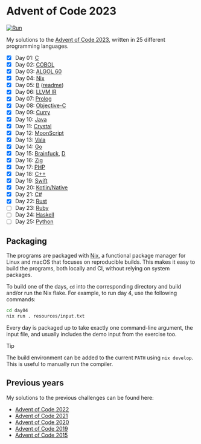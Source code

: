 <!-- Automatically generated from README.md.gyb, do not edit directly! -->

# Advent of Code 2023

[![Run](https://github.com/fwcd/advent-of-code-2023/actions/workflows/run.yml/badge.svg)](https://github.com/fwcd/advent-of-code-2023/actions/workflows/run.yml)

My solutions to the [Advent of Code 2023](https://adventofcode.com/2023), written in 25 different programming languages.

- [x] Day 01: [C](day01/src/day01.c)
- [x] Day 02: [COBOL](day02/src/day02.cob)
- [x] Day 03: [ALGOL 60](day03/src/day03.alg)
- [x] Day 04: [Nix](day04/src/day04.nix)
- [x] Day 05: [B](day05/src/day05.b) ([readme](day05/README.md))
- [x] Day 06: [LLVM IR](day06/src/day06.ll)
- [x] Day 07: [Prolog](day07/src/day07.pl)
- [x] Day 08: [Objective-C](day08/src/day08.m)
- [x] Day 09: [Curry](day09/src/Day09.curry)
- [x] Day 10: [Java](day10/src/Day10.java)
- [x] Day 11: [Crystal](day11/src/day11.cr)
- [x] Day 12: [MoonScript](day12/src/day12.moon)
- [x] Day 13: [Vala](day13/src/day13.vala)
- [x] Day 14: [Go](day14/src/day14.go)
- [x] Day 15: [Brainfuck](day15/src/part1.bf), [D](day15/src/part2.d)
- [x] Day 16: [Zig](day16/src/day16.zig)
- [x] Day 17: [PHP](day17/src/day17.php)
- [x] Day 18: [C++](day18/src/day18.cpp)
- [x] Day 19: [Swift](day19/src/day19.swift)
- [x] Day 20: [Kotlin/Native](day20/src/day20.kt)
- [x] Day 21: [C#](day21/src/day21.cs)
- [x] Day 22: [Rust](day22/src/day22.rs)
- [ ] Day 23: [Ruby](day23/src/day23.rb)
- [ ] Day 24: [Haskell](day24/src/Day24.hs)
- [ ] Day 25: [Python](day25/src/day25.py)

## Packaging

The programs are packaged with [Nix](https://nixos.org/), a functional package manager for Linux and macOS that focuses on reproducible builds. This makes it easy to build the programs, both locally and CI, without relying on system packages.

To build one of the days, `cd` into the corresponding directory and build and/or run the Nix flake. For example, to run day 4, use the following commands:

```sh
cd day04
nix run . resources/input.txt
```

Every day is packaged up to take exactly one command-line argument, the input file, and usually includes the demo input from the exercise too.

> [!TIP]
> The build environment can be added to the current `PATH` using `nix develop`. This is useful to manually run the compiler.

## Previous years

My solutions to the previous challenges can be found here:

- [Advent of Code 2022](https://github.com/fwcd/advent-of-code-2022)
- [Advent of Code 2021](https://github.com/fwcd/advent-of-code-2021)
- [Advent of Code 2020](https://github.com/fwcd/advent-of-code-2020)
- [Advent of Code 2019](https://github.com/fwcd/advent-of-code-2019)
- [Advent of Code 2015](https://github.com/fwcd/advent-of-code-2015)
